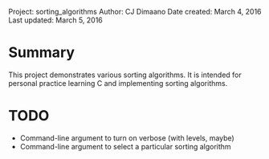 Project: sorting_algorithms
Author: CJ Dimaano
Date created: March 4, 2016
Last updated: March 5, 2016

# Summary
This project demonstrates various sorting algorithms. It is intended for
personal practice learning C and implementing sorting algorithms.

# TODO
- Command-line argument to turn on verbose (with levels, maybe)
- Command-line argument to select a particular sorting algorithm
